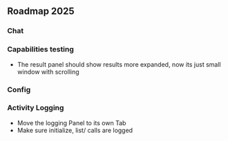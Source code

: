 ## Roadmap 2025

### Chat

### Capabilities testing

* The result panel should show results more expanded, now its just small window with scrolling

### Config

### Activity Logging

* Move the logging Panel to its own Tab
* Make sure initialize, list/ calls are logged